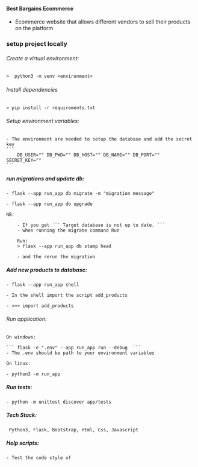#### Best Bargains Ecommerce

- Ecommerce website that allows different vendors to sell their products on the platform


### setup project locally

###### Create a virtual environment:
    >  python3 -m venv <environment>

###### Install dependencies
    > pip install -r requirements.txt

###### Setup environment variables:

    - The environment are needed to setup the database and add the secret key
    ```
        DB_USER="" DB_PWD="" DB_HOST="" DB_NAME="" DB_PORT="" SECRET_KEY=""
    ```

##### run migrations and update db:

    - flask --app run_app db migrate -m "migration message"

    - flask --app run_app db upgrade

    NB:

        - If you get ``` Target database is not up to date. ```
        - when running the migrate command Run

        Run:
        > flask --app run_app db stamp head

        - and the rerun the migration


##### Add new products to database:
    - flask --app run_app shell

    - In the shell import the script add_products

    - >>> import add_products

###### Run application:

    On windows:

    ``` flask -e ".env" --app run_app run --debug  ```
    - The .env should be path to your environment variables

    On linux:
    
    - python3 -m run_app
 

##### Run tests:
    - python -m unittest discover app/tests

##### Tech Stack:

``` Python3, Flask, Bootstrap, Html, Css, Javascript``` 

##### Help scripts:

    - Test the code style of 
